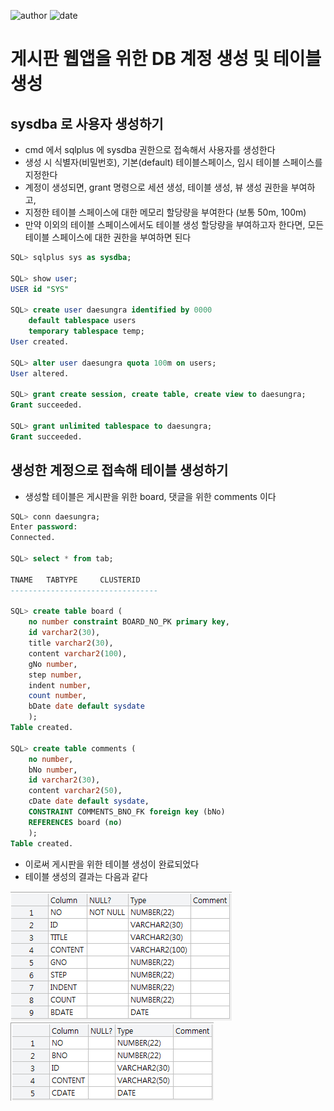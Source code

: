 ﻿
![author](https://img.shields.io/badge/author-daesungRa-lightgray.svg?style=flat-square)
![date](https://img.shields.io/badge/date-190124-lightgray.svg?style=flat-square)

# 게시판 웹앱을 위한 DB 계정 생성 및 테이블 생성

## sysdba 로 사용자 생성하기

- cmd 에서 sqlplus 에 sysdba 권한으로 접속해서 사용자를 생성한다
- 생성 시 식별자(비밀번호), 기본(default) 테이블스페이스, 임시 테이블 스페이스를 지정한다
- 계정이 생성되면, grant 명령으로 세션 생성, 테이블 생성, 뷰 생성 권한을 부여하고,
- 지정한 테이블 스페이스에 대한 메모리 할당량을 부여한다 (보통 50m, 100m)
- 만약 이외의 테이블 스페이스에서도 테이블 생성 할당량을 부여하고자 한다면, 모든 테이블 스페이스에 대한 권한을 부여하면 된다

```SQL
SQL> sqlplus sys as sysdba;

SQL> show user;
USER id "SYS"

SQL> create user daesungra identified by 0000
	default tablespace users
	temporary tablespace temp;
User created.

SQL> alter user daesungra quota 100m on users;
User altered.

SQL> grant create session, create table, create view to daesungra;
Grant succeeded.

SQL> grant unlimited tablespace to daesungra;
Grant succeeded.
```

## 생성한 계정으로 접속해 테이블 생성하기

- 생성할 테이블은 게시판을 위한 board, 댓글을 위한 comments 이다

```SQL
SQL> conn daesungra;
Enter password:
Connected.

SQL> select * from tab;

TNAME	TABTYPE		CLUSTERID
---------------------------------

SQL> create table board (
	no number constraint BOARD_NO_PK primary key,
	id varchar2(30),
	title varchar2(30),
	content varchar2(100),
	gNo number,
	step number,
	indent number,
	count number,
	bDate date default sysdate
	);
Table created.

SQL> create table comments (
	no number,
	bNo number,
	id varchar2(30),
	content varchar2(50),
	cDate date default sysdate,
	CONSTRAINT COMMENTS_BNO_FK foreign key (bNo)
	REFERENCES board (no)
	);
Table created.
```

- 이로써 게시판을 위한 테이블 생성이 완료되었다
- 테이블 생성의 결과는 다음과 같다

![board.png](https://github.com/daesungRa/MyStudy/blob/master/imgs/db/table_board.png)
![comments.png](https://github.com/daesungRa/MyStudy/blob/master/imgs/db/table_comments.png)






